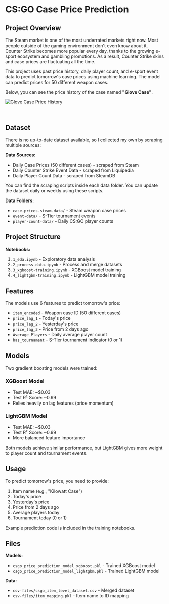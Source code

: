 
# CS:GO Case Price Prediction

## Project Overview

The Steam market is one of the most underrated markets right now. Most people outside of the gaming environment don't even know about it. Counter Strike becomes more popular every day, thanks to the growing e-sport ecosystem and gambling promotions. As a result, Counter Strike skins and case prices are fluctuating all the time.

This project uses past price history, daily player count, and e-sport event data to predict tomorrow's case prices using machine learning. The model can predict prices for 50 different weapon cases.

Below, you can see the price history of the case named **"Glove Case"**.

![Glove Case Price History](https://github.com/user-attachments/assets/7ea78d3f-e44c-4449-a19e-d63b6faedbc4)


<br>

## Dataset

There is no up-to-date dataset available, so I collected my own by scraping multiple sources:

**Data Sources:**
- Daily Case Prices (50 different cases) - scraped from Steam
- Daily Counter Strike Event Data - scraped from Liquipedia  
- Daily Player Count Data - scraped from SteamDB

You can find the scraping scripts inside each data folder. You can update the dataset daily or weekly using these scripts.

**Data Folders:**
- `case-prices-steam-data/` - Steam weapon case prices
- `event-data/` - S-Tier tournament events
- `player-count-data/` - Daily CS:GO player counts

## Project Structure

**Notebooks:**
1. `1_eda.ipynb` - Exploratory data analysis
2. `2_process-data.ipynb` - Process and merge datasets
3. `3_xgboost-training.ipynb` - XGBoost model training
4. `4_lightgbm-training.ipynb` - LightGBM model training

## Features

The models use 6 features to predict tomorrow's price:

- `item_encoded` - Weapon case ID (50 different cases)
- `price_lag_1` - Today's price
- `price_lag_2` - Yesterday's price
- `price_lag_3` - Price from 2 days ago
- `Average_Players` - Daily average player count
- `has_tournament` - S-Tier tournament indicator (0 or 1)

## Models

Two gradient boosting models were trained:

### XGBoost Model
- Test MAE: ~$0.03
- Test R² Score: ~0.99
- Relies heavily on lag features (price momentum)

### LightGBM Model  
- Test MAE: ~$0.03
- Test R² Score: ~0.99
- More balanced feature importance

Both models achieve similar performance, but LightGBM gives more weight to player count and tournament events.

## Usage

To predict tomorrow's price, you need to provide:
1. Item name (e.g., "Kilowatt Case")
2. Today's price
3. Yesterday's price
4. Price from 2 days ago
5. Average players today
6. Tournament today (0 or 1)

Example prediction code is included in the training notebooks.

## Files

**Models:**
- `csgo_price_prediction_model_xgboost.pkl` - Trained XGBoost model
- `csgo_price_prediction_model_lightgbm.pkl` - Trained LightGBM model

**Data:**
- `csv-files/csgo_item_level_dataset.csv` - Merged dataset
- `csv-files/item_mapping.pkl` - Item name to ID mapping








































